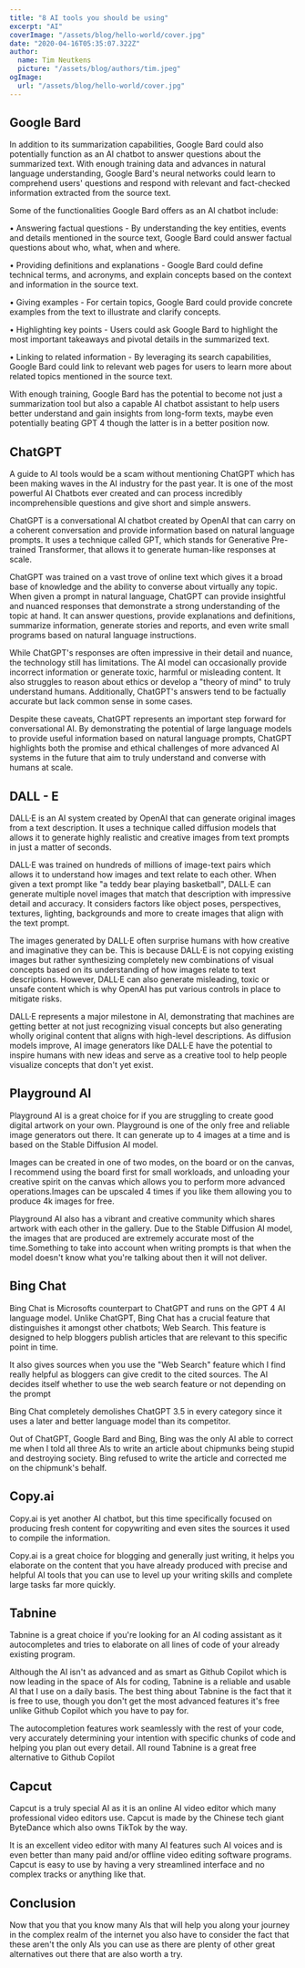 ```yaml
---
title: "8 AI tools you should be using"
excerpt: "AI"
coverImage: "/assets/blog/hello-world/cover.jpg"
date: "2020-04-16T05:35:07.322Z"
author:
  name: Tim Neutkens
  picture: "/assets/blog/authors/tim.jpeg"
ogImage:
  url: "/assets/blog/hello-world/cover.jpg"
---
```

## Google Bard

In addition to its summarization capabilities, Google Bard could also potentially function as an AI chatbot to answer questions about the summarized text. With enough training data and advances in natural language understanding, Google Bard's neural networks could learn to comprehend users' questions and respond with relevant and fact-checked information extracted from the source text.

Some of the functionalities Google Bard offers as an AI chatbot include:

• Answering factual questions - By understanding the key entities, events and details mentioned in the source text, Google Bard could answer factual questions about who, what, when and where.

• Providing definitions and explanations - Google Bard could define technical terms, and acronyms, and explain concepts based on the context and information in the source text.

• Giving examples - For certain topics, Google Bard could provide concrete examples from the text to illustrate and clarify concepts.

• Highlighting key points - Users could ask Google Bard to highlight the most important takeaways and pivotal details in the summarized text.

• Linking to related information - By leveraging its search capabilities, Google Bard could link to relevant web pages for users to learn more about related topics mentioned in the source text.

With enough training, Google Bard has the potential to become not just a summarization tool but also a capable AI chatbot assistant to help users better understand and gain insights from long-form texts, maybe even potentially beating GPT 4 though the latter is in a better position now.

## ChatGPT

A guide to AI tools would be a scam without mentioning ChatGPT which has been making waves in the AI industry for the past year. It is one of the most powerful AI Chatbots ever created and can process incredibly incomprehensible questions and give short and simple answers.

ChatGPT is a conversational AI chatbot created by OpenAI that can carry on a coherent conversation and provide information based on natural language prompts. It uses a technique called GPT, which stands for Generative Pre-trained Transformer, that allows it to generate human-like responses at scale.

ChatGPT was trained on a vast trove of online text which gives it a broad base of knowledge and the ability to converse about virtually any topic. When given a prompt in natural language, ChatGPT can provide insightful and nuanced responses that demonstrate a strong understanding of the topic at hand. It can answer questions, provide explanations and definitions, summarize information, generate stories and reports, and even write small programs based on natural language instructions.

While ChatGPT's responses are often impressive in their detail and nuance, the technology still has limitations. The AI model can occasionally provide incorrect information or generate toxic, harmful or misleading content. It also struggles to reason about ethics or develop a "theory of mind" to truly understand humans. Additionally, ChatGPT's answers tend to be factually accurate but lack common sense in some cases.

Despite these caveats, ChatGPT represents an important step forward for conversational AI. By demonstrating the potential of large language models to provide useful information based on natural language prompts, ChatGPT highlights both the promise and ethical challenges of more advanced AI systems in the future that aim to truly understand and converse with humans at scale.

## DALL - E

DALL·E is an AI system created by OpenAI that can generate original images from a text description. It uses a technique called diffusion models that allows it to generate highly realistic and creative images from text prompts in just a matter of seconds.

DALL·E was trained on hundreds of millions of image-text pairs which allows it to understand how images and text relate to each other. When given a text prompt like "a teddy bear playing basketball", DALL·E can generate multiple novel images that match that description with impressive detail and accuracy. It considers factors like object poses, perspectives, textures, lighting, backgrounds and more to create images that align with the text prompt.

The images generated by DALL·E often surprise humans with how creative and imaginative they can be. This is because DALL·E is not copying existing images but rather synthesizing completely new combinations of visual concepts based on its understanding of how images relate to text descriptions. However, DALL·E can also generate misleading, toxic or unsafe content which is why OpenAI has put various controls in place to mitigate risks.

DALL·E represents a major milestone in AI, demonstrating that machines are getting better at not just recognizing visual concepts but also generating wholly original content that aligns with high-level descriptions. As diffusion models improve, AI image generators like DALL·E have the potential to inspire humans with new ideas and serve as a creative tool to help people visualize concepts that don't yet exist.

## Playground AI

Playground AI is a great choice for if you are struggling to create good digital artwork on your own. Playground is one of the only free and reliable image generators out there. It can generate up to 4 images at a time and is based on the Stable Diffusion AI model.

Images can be created in one of two modes, on the board or on the canvas, I recommend using the board first for small workloads, and unloading your creative spirit on the canvas which allows you to perform more advanced operations.Images can be upscaled 4 times if you like them allowing you to produce 4k images for free.

Playground AI also has a vibrant and creative community which shares artwork with each other in the gallery. Due to the Stable Diffusion AI model, the images that are produced are extremely accurate most of the time.Something to take into account when writing prompts is that when the model doesn't know what you're talking about then it will not deliver.

## Bing Chat

Bing Chat is Microsofts counterpart to ChatGPT and runs on the GPT 4 AI language model. Unlike ChatGPT, Bing Chat has a crucial feature that distinguishes it amongst other chatbots; Web Search. This feature is designed to help bloggers publish articles that are relevant to this specific point in time.

It also gives sources when you use the "Web Search" feature which I find really helpful as bloggers can give credit to the cited sources. The AI decides itself whether to use the web search feature or not depending on the prompt

Bing Chat completely demolishes ChatGPT 3.5 in every category since it uses a later and better language model than its competitor.

Out of ChatGPT, Google Bard and Bing, Bing was the only AI able to correct me when I told all three AIs to write an article about chipmunks being stupid and destroying society. Bing refused to write the article and corrected me on the chipmunk's behalf.

## Copy.ai

Copy.ai is yet another AI chatbot, but this time specifically focused on producing fresh content for copywriting and even sites the sources it used to compile the information.

Copy.ai is a great choice for blogging and generally just writing, it helps you elaborate on the content that you have already produced with precise and helpful AI tools that you can use to level up your writing skills and complete large tasks far more quickly.

## Tabnine

Tabnine is a great choice if you're looking for an AI coding assistant as it autocompletes and tries to elaborate on all lines of code of your already existing program.

Although the AI isn't as advanced and as smart as Github Copilot which is now leading in the space of AIs for coding, Tabnine is a reliable and usable AI that I use on a daily basis. The best thing about Tabnine is the fact that it is free to use, though you don't get the most advanced features it's free unlike Github Copilot which you have to pay for.

The autocompletion features work seamlessly with the rest of your code, very accurately determining your intention with specific chunks of code and helping you plan out every detail. All round Tabnine is a great free alternative to Github Copilot

## Capcut

Capcut is a truly special AI as it is an online AI video editor which many professional video editors use. Capcut is made by the Chinese tech giant ByteDance which also owns TikTok by the way.

It is an excellent video editor with many AI features such AI voices and is even better than many paid and/or offline video editing software programs. Capcut is easy to use by having a very streamlined interface and no complex tracks or anything like that.

## Conclusion

Now that you that you know many AIs that will help you along your journey in the complex realm of the internet you also have to consider the fact that these aren't the only AIs you can use as there are plenty of other great alternatives out there that are also worth a try.